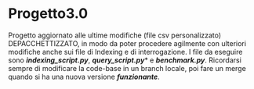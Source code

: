 # Progetto3.0

Progetto aggiornato alle ultime modifiche (file csv personalizzato) DEPACCHETTIZZATO, in modo
da poter procedere agilmente con ulteriori modifiche anche sui file di Indexing e di interrogazione.
I file da eseguire sono ***indexing_script.py***, ***query_script.py**** e ***benchmark.py***.
Ricordarsi sempre di modificare la code-base in un branch locale, poi fare un merge quando si ha
una nuova versione ***funzionante***.
